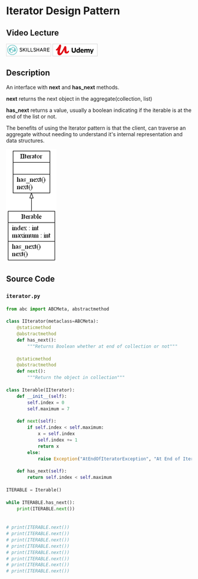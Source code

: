 # Iterator Design Pattern

## Video Lecture

<a id="skillShareVideoLink" href="https://skl.sh/34SM2Xg" target="_blank" title="Iterator Design Pattern"><img src="/img/skillshare_btn_sm.gif" alt="Iterator Design Pattern"/></a> 
<a id="udemyVideoLink" href="https://www.udemy.com/course/design-patterns-in-python/learn/lecture/16396406/?referralCode=7493DBBBF97FF2B0D24D" target="_blank" title="Iterator Design Pattern"><img src="/img/udemy_btn_sm.gif" alt="Iterator Design Pattern"/></a>

## Description

An interface with **next** and **has_next** methods.

**next** returns the next object in the aggregate(collection, list)

**has_next** returns a value, usually a boolean indicating if the iterable is at the end of the list or not.

The benefits of using the Iterator pattern is that the client, can traverse an aggregate without needing to understand it's internal representation and data structures.

![Iterator Pattern UML Diagram](iterator.png)

## Source Code

### **`iterator.py`**
```python
from abc import ABCMeta, abstractmethod

class IIterator(metaclass=ABCMeta):
    @staticmethod
    @abstractmethod
    def has_next():
        """Returns Boolean whether at end of collection or not"""

    @staticmethod
    @abstractmethod
    def next():
        """Return the object in collection"""

class Iterable(IIterator):
    def __init__(self):
        self.index = 0
        self.maximum = 7

    def next(self):
        if self.index < self.maximum:
            x = self.index
            self.index += 1
            return x
        else:
            raise Exception("AtEndOfIteratorException", "At End of Iterator")

    def has_next(self):
        return self.index < self.maximum

ITERABLE = Iterable()

while ITERABLE.has_next():
    print(ITERABLE.next())

    
# print(ITERABLE.next())
# print(ITERABLE.next())
# print(ITERABLE.next())
# print(ITERABLE.next())
# print(ITERABLE.next())
# print(ITERABLE.next())
# print(ITERABLE.next())
# print(ITERABLE.next())

        
```